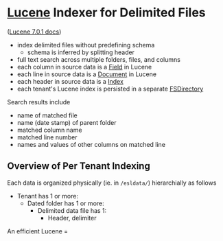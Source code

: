 # [Lucene](https://lucene.apache.org/) Indexer for Delimited Files

([Lucene 7.0.1 docs](https://lucene.apache.org/core/7_0_1/index.html))

- index delimited files without predefining schema
    - schema is inferred by splitting header
- full text search across multiple folders, files, and columns
- each column in source data is a [Field](https://lucene.apache.org/core/7_0_1/core/org/apache/lucene/document/Field.html) in Lucene
- each line in source data is a [Document](https://lucene.apache.org/core/7_0_1/core/org/apache/lucene/document/Document.html) in Lucene
- each header in source data is a [Index](https://lucene.apache.org/core/7_0_1/core/org/apache/lucene/index/IndexWriter.html)
- each tenant's Lucene index is persisted in a separate [FSDirectory](https://lucene.apache.org/core/7_0_1/core/org/apache/lucene/store/FSDirectory.html)

Search results include

- name of matched file
- name (date stamp) of parent folder
- matched column name
- matched line number
- names and values of other columns on matched line

## Overview of Per Tenant Indexing

Each data is organized physically (ie. in `/esldata/`) hierarchially as follows

- Tenant has 1 or more:
    - Dated folder has 1 or more:
        - Delimited data file has 1:
            - Header, delimiter

An efficient Lucene =